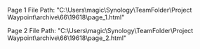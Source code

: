 Page 1 File Path:
"C:\Users\magic\Synology\TeamFolder\Project Waypoint\archive\66\19618\page_1.html"

Page 2 File Path:
"C:\Users\magic\Synology\TeamFolder\Project Waypoint\archive\66\19618\page_2.html"